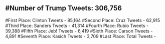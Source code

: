 #Number of Trump Tweets: 306,756
---
#First Place: Clinton Tweets - 85,164
#Second Place: Cruz Tweets - 62,915
#Third Place: Sanders Tweets - 41,314
#Fourth Place: Rubio Tweets - 39,388
#Fifth Place: Jeb! Tweets - 6,419
#Sixth Place: Carson Tweets - 4,891
#Seventh Place: Kasich Tweets - 3,709
#Last Place: Total Tweets -  
